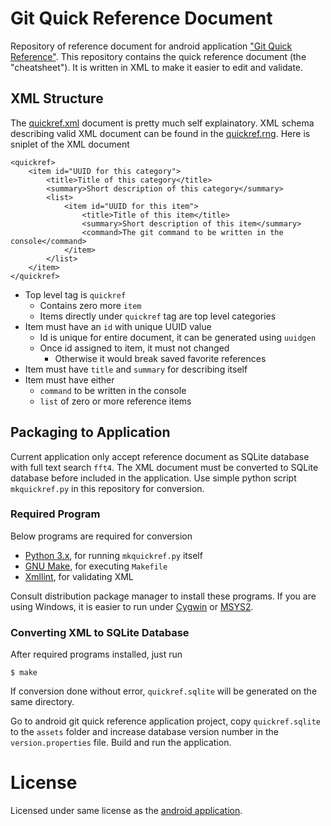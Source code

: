 
# Git Quick Reference Document

Repository of reference document for android application
["Git Quick Reference"](https://github.com/easyintent/quickref).
This repository contains the quick reference document (the "cheatsheet").
It is written in XML to make it easier to edit and validate.

## XML Structure

The [quickref.xml](quickref.xml) document is pretty
much self explainatory. XML schema describing valid
XML document can be found in the [quickref.rng](quickref.rng).
Here is sniplet of the XML document

    <quickref>
        <item id="UUID for this category">
            <title>Title of this category</title>
            <summary>Short description of this category</summary>
            <list>
                <item id="UUID for this item">
                    <title>Title of this item</title>
                    <summary>Short description of this item</summary>
                    <command>The git command to be written in the console</command>
                </item>
            </list>
        </item>
    </quickref>


- Top level tag is `quickref`
    - Contains zero more `item`
    - Items directly under `quickref` tag are top level categories
- Item must have an `id` with unique UUID value
    - Id is unique for entire document, it can be generated using `uuidgen`
    - Once id assigned to item, it must not changed
        - Otherwise it would break saved favorite references
- Item must have `title` and `summary` for describing itself
- Item must have either
    - `command` to be written in the console
    - `list` of zero or more reference items


## Packaging to Application

Current application only accept reference document as
SQLite database with full text search `fft4`.
The XML document must be converted to SQLite database
before included in the application. Use simple python
script `mkquickref.py` in this repository for conversion.

### Required Program

Below programs are required for conversion

- [Python 3.x](http://python.org/), for running `mkquickref.py` itself
- [GNU Make](https://www.gnu.org/software/make/), for executing `Makefile`
- [Xmllint](http://xmlsoft.org/), for validating XML

Consult distribution package manager to install
these programs. If you are using Windows,
it is easier to run under [Cygwin](http://cygwin.com/)
or [MSYS2](http://msys2.github.io/).

### Converting XML to SQLite Database

After required programs installed, just run

    $ make

If conversion done without error, `quickref.sqlite` will be
generated on the same directory.

Go to android git quick reference application project,
copy `quickref.sqlite` to the `assets` folder and increase
database version number in the `version.properties` file.
Build and run the application.

# License

Licensed under same license as the
[android application](https://github.com/easyintent/quickref).
